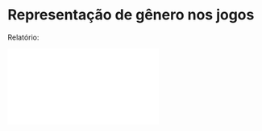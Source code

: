 # Representação de gênero nos jogos

Relatório:

<embed src="RepresentacaoDeGeneroNosJogos.pdf" type="application/pdf">
